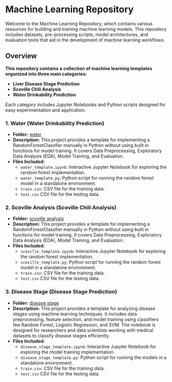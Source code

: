 # Machine Learning Repository
Welcome to the Machine Learning Repository, which contains various resources for building and training machine learning models. This repository includes datasets, pre-processing scripts, model architectures, and evaluation tools that aid in the development of machine learning workflows.


## Overview
**This repository contains a collection of machine learning templates organized into three main categories:**
- **Liver Disease Stage Prediction**
- **Scoville Chili Analysis**
- **Water Drinkability Prediction**

Each category includes Jupyter Notebooks and Python scripts designed for easy experimentation and application.

### 1. Water (Water Drinkability Prediction)
- **Folder:** [water](water/)
- **Description:** This project provides a template for implementing a RandomForestClassfier manually in Python without using built in functions for model training. It covers Data Preprocessing, Exploratory Data Analysis (EDA), Model Training, and Evaluation.
- **Files Included:**
  - `water_template.ipynb`: Interactive Jupyter Notebook for exploring the random forest implementation.
  - `water_template.py`: Python script for running the random forest model in a standalone environment.
  - `train.csv`: CSV file for the training data.
  - `test.csv` CSV file for the testing data.

### 2. Scoville Analysis (Scoville Chili Analysis)
- **Folder:** [scoville analysis](scoville%20analysis/)
- **Description:** This project provides a template for implementing a RandomForestClassfier manually in Python without using built in functions for model training. It covers Data Preprocessing, Exploratory Data Analysis (EDA), Model Training, and Evaluation.
- **Files Included:**
  - `scoville_template.ipynb`: Interactive Jupyter Notebook for exploring the random forest implementation.
  - `scoville_template.py`: Python script for running the random forest model in a standalone environment.
  - `train.csv`: CSV file for the training data.
  - `test.csv` CSV file for the testing data.
 
### 3. Disease Stage (Disease Stage Prediction)
- **Folder:** [disease stage](disease%20stage/)
- **Description:** This project provides a  template for analyzing disease stages using machine learning techniques. It includes data preprocessing, feature selection, and model training using classifiers like Random Forest, Logistic Regression, and SVM. The notebook is designed for researchers and data scientists working with medical datasets to classify disease stages efficiently.
- **Files Included:**
  - `disease_stage_template.ipynb`: Interactive Jupyter Notebook for exploring the model training implementation.
  - `disease_stage_template.py`: Python script for running the models in a standalone environment.
  - `train.csv`: CSV file for the training data.
  - `test.csv` CSV file for the testing data.





